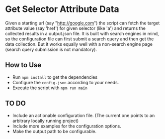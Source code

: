 # Get Selector Attribute Data

Given a starting url (say "http://google.com") the script can fetch the target attribute value (say 'href') for given selector (like 'a') and returns the collected results in a output.json file. It is built with search engines in mind, so the configuration file can first submit a search query and then get the data collection. But it works equally well with a non-search engine page (search query submission is not mandatory).

## How to Use

- Run `npm install` to get the dependencies
- Configure the `config.json` according to your needs.
- Execute the script with `npm run main`

## TO DO

- Include an actionable configuration file. (The current one points to an arbitrary locally running project)
- Include more examples for the configuration options.
- Make the output path to be configurable.
